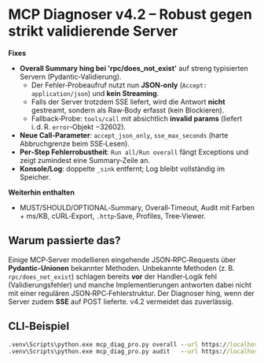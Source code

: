 # MCP Diagnoser v4.2 – Robust gegen strikt validierende Server

**Fixes**
- **Overall Summary hing bei 'rpc/does_not_exist'** auf streng typisierten Servern (Pydantic‑Validierung).
  - Der Fehler‑Probeaufruf nutzt nun **JSON‑only** (`Accept: application/json`) und **kein Streaming**.
  - Falls der Server trotzdem SSE liefert, wird die Antwort **nicht** gestreamt, sondern als Raw‑Body erfasst (kein Blockieren).
  - Fallback‑Probe: `tools/call` mit absichtlich **invalid params** (liefert i. d. R. `error`‑Objekt −32602).
- **Neue Call‑Parameter**: `accept_json_only`, `sse_max_seconds` (harte Abbruchgrenze beim SSE‑Lesen).
- **Per‑Step Fehlerrobustheit**: `Run all/Run overall` fängt Exceptions und zeigt zumindest eine Summary‑Zeile an.
- **Konsole/Log**: doppelte `_sink` entfernt; Log bleibt vollständig im Speicher.

**Weiterhin enthalten**
- MUST/SHOULD/OPTIONAL‑Summary, Overall‑Timeout, Audit mit Farben + ms/KB, cURL‑Export, `.http`‑Save, Profiles, Tree‑Viewer.

## Warum passierte das?
Einige MCP‑Server modellieren eingehende JSON‑RPC‑Requests über **Pydantic‑Unionen** bekannter Methoden. Unbekannte Methoden (z. B. `rpc/does_not_exist`) schlagen bereits **vor** der Handler‑Logik fehl (Validierungsfehler) und manche Implementierungen antworten dabei nicht mit einer regulären JSON‑RPC‑Fehlerstruktur. Der Diagnoser hing, wenn der Server zudem **SSE** auf POST lieferte. v4.2 vermeidet das zuverlässig.

## CLI‑Beispiel
```bat
.venv\Scripts\python.exe mcp_diag_pro.py overall --url https://localhost:8443/mcp --timeout 30
.venv\Scripts\python.exe mcp_diag_pro.py audit   --url https://localhost:8443/mcp --parallel 8 --per-timeout 8
```
